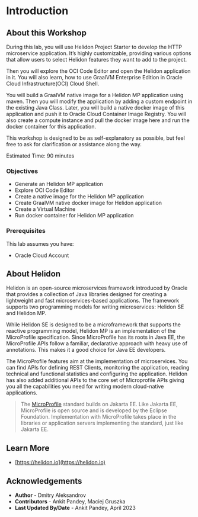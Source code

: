 # Introduction

## About this Workshop

During this lab, you will use Helidon Project Starter to develop the HTTP microservice application.  It’s highly customizable, providing various options that allow users to select Helidon features they want to add to the project.

Then you will explore the OCI Code Editor and open the Helidon application in it. You will also learn, how to use GraalVM Enterprise Edition in Oracle Cloud Infrastructure(OCI) Cloud Shell.

You will build a GraalVM native image for a Helidon MP application using maven. Then you will modify the application by adding a custom endpoint in the existing Java Class. Later, you will build a native docker image of this application and push it to Oracle Cloud Container Image Registry. You will also create a compute instance and pull the docker image here and run the docker container for this application.

This workshop is designed to be as self-explanatory as possible, but feel free to ask for clarification or assistance along the way.

Estimated Time: 90 minutes

### Objectives

* Generate an Helidon MP application
* Explore OCI Code Editor 
* Create a native image for the Helidon MP application
* Create GraalVM native docker image for Helidon application
* Create a Virtual Machine
* Run docker container for Helidon MP application

### Prerequisites
This lab assumes you have:
* Oracle Cloud Account


## About Helidon

Helidon is an open-source microservices framework introduced by Oracle that provides a collection of Java libraries designed for creating a lightweight and fast microservices-based applications. The framework supports two programming models for writing microservices: Helidon SE and Helidon MP.

While Helidon SE is designed to be a microframework that supports the reactive programming model, Helidon MP is an implementation of the MicroProfile specification. Since MicroProfile has its roots in Java EE, the MicroProfile APIs follow a familiar, declarative approach with heavy use of annotations. This makes it a good choice for Java EE developers.

The MicroProfile features aim at the implementation of microservices. You can find APIs for defining REST Clients, monitoring the application, reading technical and functional statistics and configuring the application.
Helidon has also added additional APIs to the core set of Microprofile APIs giving you all the capabilities you need for writing modern cloud-native applications.

> The [MicroProfile](https://microprofile.io/) standard builds on Jakarta EE. Like Jakarta EE, MicroProfile is open source and is developed by the Eclipse Foundation. Implementation with MicroProfile takes place in the libraries or application servers implementing the standard, just like Jakarta EE.

## Learn More

* [https://helidon.io](https://helidon.io)

## Acknowledgements

* **Author** -  Dmitry Aleksandrov
* **Contributors** - Ankit Pandey, Maciej Gruszka
* **Last Updated By/Date** - Ankit Pandey, April 2023
